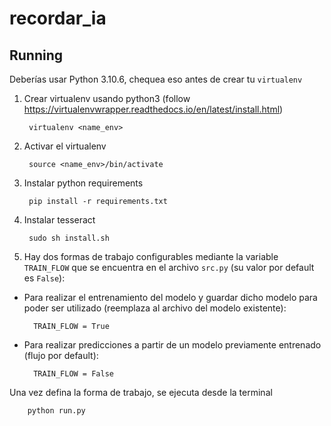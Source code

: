 # recordar_ia

## Running 

Deberías usar Python 3.10.6, chequea eso antes de crear tu `virtualenv`

1. Crear virtualenv usando python3 (follow https://virtualenvwrapper.readthedocs.io/en/latest/install.html)

        virtualenv <name_env>

2. Activar el virtualenv

        source <name_env>/bin/activate

3. Instalar python requirements

        pip install -r requirements.txt

4. Instalar tesseract

        sudo sh install.sh

5. Hay dos formas de trabajo configurables mediante la variable `TRAIN_FLOW` que se encuentra en el archivo `src.py` (su valor por default es `False`): <br />
- Para realizar el entrenamiento del modelo y guardar dicho modelo para poder ser utilizado (reemplaza al archivo del modelo existente):

        TRAIN_FLOW = True 

- Para realizar predicciones a partir de un modelo previamente entrenado (flujo por default): 

        TRAIN_FLOW = False

Una vez defina la forma de trabajo, se ejecuta desde la terminal

        python run.py
